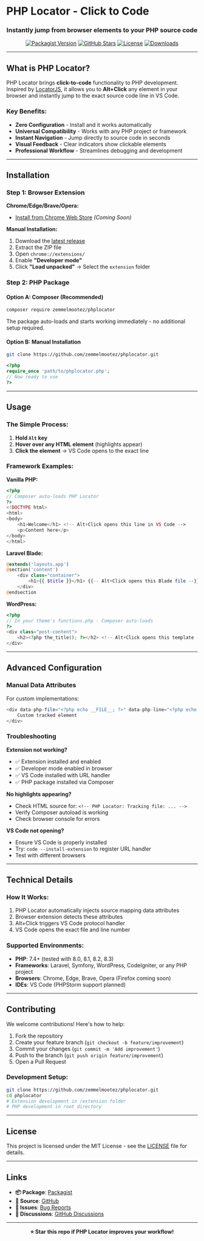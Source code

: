 # PHP Locator - Click to Code

<div align="center">
  <h3>Instantly jump from browser elements to your PHP source code</h3>
  
  [![Packagist Version](https://img.shields.io/packagist/v/zemmelmootez/phplocator?style=flat-square)](https://packagist.org/packages/zemmelmootez/phplocator)
  [![GitHub Stars](https://img.shields.io/github/stars/zemmelmootez/phplocator?style=flat-square)](https://github.com/zemmelmootez/phplocator)
  [![License](https://img.shields.io/badge/license-MIT-blue.svg?style=flat-square)](LICENSE)
  [![Downloads](https://img.shields.io/packagist/dt/zemmelmootez/phplocator?style=flat-square)](https://packagist.org/packages/zemmelmootez/phplocator)
</div>

---

## What is PHP Locator?

PHP Locator brings **click-to-code** functionality to PHP development. Inspired by [LocatorJS](https://www.locatorjs.com/), it allows you to **Alt+Click** any element in your browser and instantly jump to the exact source code line in VS Code.

### Key Benefits:
- **Zero Configuration** - Install and it works automatically
- **Universal Compatibility** - Works with any PHP project or framework
- **Instant Navigation** - Jump directly to source code in seconds
- **Visual Feedback** - Clear indicators show clickable elements
- **Professional Workflow** - Streamlines debugging and development

---

## Installation

### Step 1: Browser Extension

**Chrome/Edge/Brave/Opera:**
- [Install from Chrome Web Store](CHROME_EXTENSION_LINK_PLACEHOLDER) *(Coming Soon)*

**Manual Installation:**
1. Download the [latest release](https://github.com/zemmelmootez/phplocator/releases)
2. Extract the ZIP file
3. Open `chrome://extensions/`
4. Enable **"Developer mode"**
5. Click **"Load unpacked"** → Select the `extension` folder

### Step 2: PHP Package

#### Option A: Composer (Recommended)

```bash
composer require zemmelmootez/phplocator
```

The package auto-loads and starts working immediately - no additional setup required.

#### Option B: Manual Installation

```bash
git clone https://github.com/zemmelmootez/phplocator.git
```

```php
<?php
require_once 'path/to/phplocator.php';
// Now ready to use
?>
```

---

## Usage

### The Simple Process:

1. **Hold `Alt` key**
2. **Hover over any HTML element** (highlights appear)
3. **Click the element** → VS Code opens to the exact line

### Framework Examples:

**Vanilla PHP:**
```php
<?php
// Composer auto-loads PHP Locator
?>
<!DOCTYPE html>
<html>
<body>
    <h1>Welcome</h1> <!-- Alt+Click opens this line in VS Code -->
    <p>Content here</p>
</body>
</html>
```

**Laravel Blade:**
```php
@extends('layouts.app')
@section('content')
    <div class="container">
        <h1>{{ $title }}</h1> {{-- Alt+Click opens this Blade file --}}
    </div>
@endsection
```

**WordPress:**
```php
<?php
// In your theme's functions.php - Composer auto-loads
?>
<div class="post-content">
    <h2><?php the_title(); ?></h2> <!-- Alt+Click opens this template -->
</div>
```

---

## Advanced Configuration

### Manual Data Attributes
For custom implementations:

```php
<div data-php-file="<?php echo __FILE__; ?>" data-php-line="<?php echo __LINE__; ?>">
    Custom tracked element
</div>
```

### Troubleshooting

**Extension not working?**
- ✅ Extension installed and enabled
- ✅ Developer mode enabled in browser
- ✅ VS Code installed with URL handler
- ✅ PHP package installed via Composer

**No highlights appearing?**
- Check HTML source for: `<!-- PHP Locator: Tracking file: ... -->`
- Verify Composer autoload is working
- Check browser console for errors

**VS Code not opening?**
- Ensure VS Code is properly installed
- Try: `code --install-extension` to register URL handler
- Test with different browsers

---

## Technical Details

### How It Works:
1. PHP Locator automatically injects source mapping data attributes
2. Browser extension detects these attributes
3. Alt+Click triggers VS Code protocol handler
4. VS Code opens the exact file and line number

### Supported Environments:
- **PHP**: 7.4+ (tested with 8.0, 8.1, 8.2, 8.3)
- **Frameworks**: Laravel, Symfony, WordPress, CodeIgniter, or any PHP project
- **Browsers**: Chrome, Edge, Brave, Opera (Firefox coming soon)
- **IDEs**: VS Code (PHPStorm support planned)

---

## Contributing

We welcome contributions! Here's how to help:

1. Fork the repository
2. Create your feature branch (`git checkout -b feature/improvement`)
3. Commit your changes (`git commit -m 'Add improvement'`)
4. Push to the branch (`git push origin feature/improvement`)
5. Open a Pull Request

### Development Setup:
```bash
git clone https://github.com/zemmelmootez/phplocator.git
cd phplocator
# Extension development in /extension folder
# PHP development in root directory
```

---

## License

This project is licensed under the MIT License - see the [LICENSE](LICENSE) file for details.

---

## Links

- **📦 Package**: [Packagist](https://packagist.org/packages/zemmelmootez/phplocator)
- **🐙 Source**: [GitHub](https://github.com/zemmelmootez/phplocator)
- **🐛 Issues**: [Bug Reports](https://github.com/zemmelmootez/phplocator/issues)
- **💬 Discussions**: [GitHub Discussions](https://github.com/zemmelmootez/phplocator/discussions)

---

<div align="center">
  <strong>⭐ Star this repo if PHP Locator improves your workflow!</strong>
</div>
